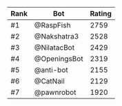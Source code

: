 Rank|Bot|Rating
---|---|---
#1|@RaspFish|2759
#2|@Nakshatra3|2528
#3|@NilatacBot|2429
#4|@OpeningsBot|2319
#5|@anti-bot|2155
#6|@CatNail|2129
#7|@pawnrobot|1920
